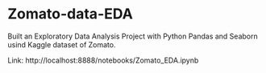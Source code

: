 # Zomato-data-EDA  
Built an Exploratory Data Analysis Project with Python Pandas and Seaborn usind Kaggle dataset of Zomato.

Link: http://localhost:8888/notebooks/Zomato_EDA.ipynb
